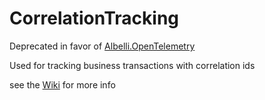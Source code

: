 # CorrelationTracking
Deprecated in favor of [Albelli.OpenTelemetry](https://github.com/albumprinter/Albelli.OpenTelemetry)

Used for tracking business transactions with correlation ids

see the [Wiki](https://github.com/albumprinter/CorrelationTracking/wiki) for more info
